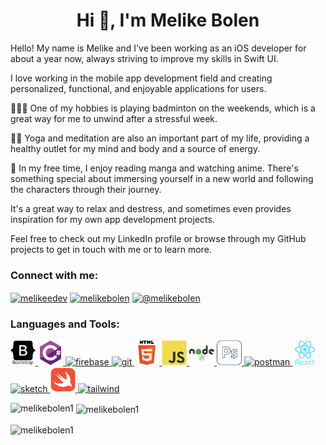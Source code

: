 


<h1 align="center">Hi 👋, I'm Melike Bolen</h1>

Hello! My name is Melike and I've been working as an iOS developer for about a year now, always striving to improve my skills in Swift UI. 

I love working in the mobile app development field and creating personalized, functional, and enjoyable applications for users.


<p> 🧚🏻‍♀️ One of my hobbies is playing badminton on the weekends, which is a great way for me to unwind after a stressful week. </p>
<p> 🧘🏻 Yoga and meditation are also an important part of my life, providing a healthy outlet for my mind and body and a source of energy. </p>
<p> 🦄 In my free time, I enjoy reading manga and watching anime. There's something special about immersing yourself in a new world and following the characters through their journey. </p> It's a great way to relax and destress, and sometimes even provides inspiration for my own app development projects. 


Feel free to check out my LinkedIn profile or browse through my GitHub projects to get in touch with me or to learn more.

<h3 align="left">Connect with me:</h3>
<p align="left">
<a href="https://twitter.com/melikeedev" target="blank"><img align="center" src="https://raw.githubusercontent.com/rahuldkjain/github-profile-readme-generator/master/src/images/icons/Social/twitter.svg" alt="melikeedev" height="30" width="40" /></a>
<a href="https://linkedin.com/in/melikebolen" target="blank"><img align="center" src="https://raw.githubusercontent.com/rahuldkjain/github-profile-readme-generator/master/src/images/icons/Social/linked-in-alt.svg" alt="melikebolen" height="30" width="40" /></a>
<a href="https://medium.com/@melikebolen" target="blank"><img align="center" src="https://raw.githubusercontent.com/rahuldkjain/github-profile-readme-generator/master/src/images/icons/Social/medium.svg" alt="@melikebolen" height="30" width="40" /></a>
</p>

<h3 align="left">Languages and Tools:</h3>
<p align="left"> <a href="https://getbootstrap.com" target="_blank" rel="noreferrer"> <img src="https://raw.githubusercontent.com/devicons/devicon/master/icons/bootstrap/bootstrap-plain-wordmark.svg" alt="bootstrap" width="40" height="40"/> </a> <a href="https://www.w3schools.com/cs/" target="_blank" rel="noreferrer"> <img src="https://raw.githubusercontent.com/devicons/devicon/master/icons/csharp/csharp-original.svg" alt="csharp" width="40" height="40"/> </a> <a href="https://firebase.google.com/" target="_blank" rel="noreferrer"> <img src="https://www.vectorlogo.zone/logos/firebase/firebase-icon.svg" alt="firebase" width="40" height="40"/> </a> <a href="https://git-scm.com/" target="_blank" rel="noreferrer"> <img src="https://www.vectorlogo.zone/logos/git-scm/git-scm-icon.svg" alt="git" width="40" height="40"/> </a> <a href="https://www.w3.org/html/" target="_blank" rel="noreferrer"> <img src="https://raw.githubusercontent.com/devicons/devicon/master/icons/html5/html5-original-wordmark.svg" alt="html5" width="40" height="40"/> </a> <a href="https://developer.mozilla.org/en-US/docs/Web/JavaScript" target="_blank" rel="noreferrer"> <img src="https://raw.githubusercontent.com/devicons/devicon/master/icons/javascript/javascript-original.svg" alt="javascript" width="40" height="40"/> </a> <a href="https://nodejs.org" target="_blank" rel="noreferrer"> <img src="https://raw.githubusercontent.com/devicons/devicon/master/icons/nodejs/nodejs-original-wordmark.svg" alt="nodejs" width="40" height="40"/> </a> <a href="https://www.photoshop.com/en" target="_blank" rel="noreferrer"> <img src="https://raw.githubusercontent.com/devicons/devicon/master/icons/photoshop/photoshop-line.svg" alt="photoshop" width="40" height="40"/> </a> <a href="https://postman.com" target="_blank" rel="noreferrer"> <img src="https://www.vectorlogo.zone/logos/getpostman/getpostman-icon.svg" alt="postman" width="40" height="40"/> </a> <a href="https://reactjs.org/" target="_blank" rel="noreferrer"> <img src="https://raw.githubusercontent.com/devicons/devicon/master/icons/react/react-original-wordmark.svg" alt="react" width="40" height="40"/> </a> <a href="https://reactnative.dev/" target="_blank" rel="noreferrer">  </a> <a href="https://www.sketch.com/" target="_blank" rel="noreferrer"> <img src="https://www.vectorlogo.zone/logos/sketchapp/sketchapp-icon.svg" alt="sketch" width="40" height="40"/> </a> <a href="https://developer.apple.com/swift/" target="_blank" rel="noreferrer"> <img src="https://raw.githubusercontent.com/devicons/devicon/master/icons/swift/swift-original.svg" alt="swift" width="40" height="40"/> </a> <a href="https://tailwindcss.com/" target="_blank" rel="noreferrer"> <img src="https://www.vectorlogo.zone/logos/tailwindcss/tailwindcss-icon.svg" alt="tailwind" width="40" height="40"/> </a> </p>

<p><img align="left" src="https://github-readme-stats.vercel.app/api/top-langs?username=melikebolen1&show_icons=true&locale=en&layout=compact" alt="melikebolen1" /></p>

<p>&nbsp;<img align="center" src="https://github-readme-stats.vercel.app/api?username=melikebolen1&show_icons=true&locale=en" alt="melikebolen1" /></p>

<p><img align="center" src="https://github-readme-streak-stats.herokuapp.com/?user=melikebolen1&" alt="melikebolen1" /></p>

